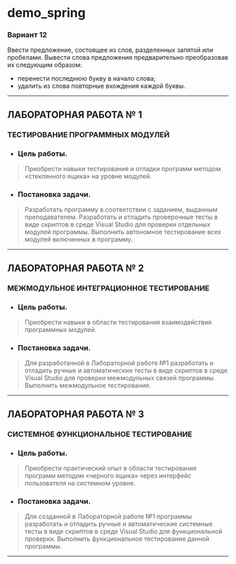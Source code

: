 # demo_spring

### Вариант 12
Ввести предложение, состоящее из слов, разделенных запятой или пробелами. Вывести слова предложения предварительно преобразовав их следующим образом:
* перенести последнюю букву в начало слова;
* удалить из слова повторные вхождения каждой буквы. 
---
## ЛАБОРАТОРНАЯ РАБОТА № 1
### ТЕСТИРОВАНИЕ ПРОГРАММНЫХ МОДУЛЕЙ
* ### Цель работы.
> Приобрести навыки тестирования и отладки программ методом «стеклянного ящика» на уровне модулей.
* ### Постановка задачи. 
> Разработать программу в соответствии с заданием, выданным преподавателем. Разработать и отладить проверочные тесты в виде скриптов в среде Visual Studio для проверки отдельных модулей программы. Выполнить автономное тестирование всех модулей включенных в программу.  
---
## ЛАБОРАТОРНАЯ РАБОТА № 2
### МЕЖМОДУЛЬНОЕ ИНТЕГРАЦИОННОЕ ТЕСТИРОВАНИЕ
* ### Цель работы. 
> Приобрести навыки в области тестирования взаимодействия программных модулей.
* ### Постановка задачи.
> Для разработанной в Лабораторной работе №1 разработать и отладить ручные и автоматические тесты в виде скриптов в среде Visual Studio для проверки межмодульных связей программы. Выполнить межмодульное тестирование. 
---
## ЛАБОРАТОРНАЯ РАБОТА № 3
### СИСТЕМНОЕ ФУНКЦИОНАЛЬНОЕ ТЕСТИРОВАНИЕ
* ### Цель работы. 
> Приобрести практический опыт в области тестирования программ методом «черного ящика» через интерфейс пользователя на системном уровне.
* ### Постановка задачи. 
> Для созданной в Лабораторной работе №1 программы разработать и отладить ручные и автоматические системные тесты в виде скриптов в среде Visual Studio для функциональной проверки. Выполнить функциональное тестирование данной программы.
---
